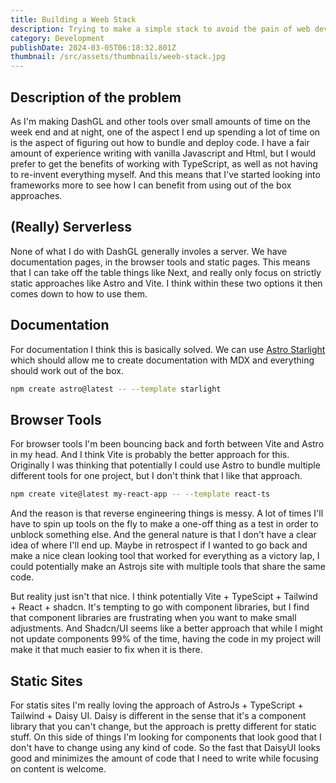 ```yaml
---
title: Building a Weeb Stack
description: Trying to make a simple stack to avoid the pain of web dev. 
category: Development
publishDate: 2024-03-05T06:18:32.801Z
thumbnail: /src/assets/thumbnails/weeb-stack.jpg
---
```


## Description of the problem

As I'm making DashGL and other tools over small amounts of time on the week end and at night, 
one of the aspect I end up spending a lot of time on is the aspect of figuring out how to bundle and deploy code.
I have a fair amount of experience writing with vanilla Javascript and Html, but I would prefer to get the benefits of working
with TypeScript, as well as not having to re-invent everything myself. And this means that I've started looking into frameworks 
more to see how I can benefit from using out of the box approaches.

## (Really) Serverless

None of what I do with DashGL generally involes a server. We have documentation pages, in the browser tools and static pages.
This means that I can take off the table things like Next, and really only focus on strictly static approaches like Astro and
Vite. I think within these two options it then comes down to how to use them.

## Documentation

For documentation I think this is basically solved. We can use [Astro Starlight](https://starlight.astro.build/) which 
should allow me to create documentation with MDX and everything should work out of the box. 

```sh
npm create astro@latest -- --template starlight
```

## Browser Tools

For browser tools I'm been bouncing back and forth between Vite and Astro in my head. And I think Vite is probably the better
approach for this. Originally I was thinking that potentially I could use Astro to bundle multiple different tools for one
project, but I don't think that I like that approach.

```sh
npm create vite@latest my-react-app -- --template react-ts
```

And the reason is that reverse engineering things is messy. A lot of times I'll have to spin up tools on the fly to make a one-off
thing as a test in order to unblock something else. And the general nature is that I don't have a clear idea of where I'll end up.
Maybe in retrospect if I wanted to go back and make a nice clean looking tool that worked for everything as a victory lap, I could potentially
make an Astrojs site with multiple tools that share the same code.

But reality just isn't that nice. I think potentially Vite + TypeScipt + Tailwind + React + shadcn. It's tempting to go with component 
libraries, but I find that component libraries are frustrating when you want to make small adjustments. And Shadcn/UI seems like a better approach
that while I might not update components 99% of the time, having the code in my project will make it that much easier to fix when it is there.

## Static Sites

For statis sites I'm really loving the approach of AstroJs + TypeScript + Tailwind + Daisy UI. Daisy is different in the sense that it's a
component library that you can't change, but the approach is pretty different for static stuff. On this side of things I'm looking for 
components that look good that I don't have to change using any kind of code. So the fast that DaisyUI looks good and minimizes the 
amount of code that I need to write while focusing on content is welcome. 